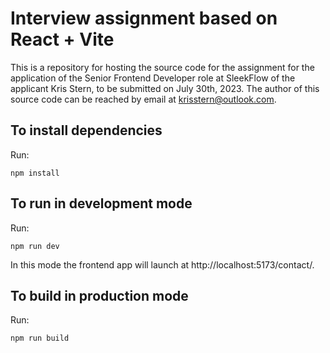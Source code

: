 # Interview assignment based on React + Vite

This is a repository for hosting the source code for the assignment for the application of the Senior Frontend Developer role at SleekFlow of the applicant Kris Stern, to be submitted on July 30th, 2023.
The author of this source code can be reached by email at krisstern@outlook.com. 

## To install dependencies
Run:
```shell
npm install
```

## To run in development mode
Run:
```shell
npm run dev
```
In this mode the frontend app will launch at http://localhost:5173/contact/. 

## To build in production mode
Run:
```shell
npm run build
```
